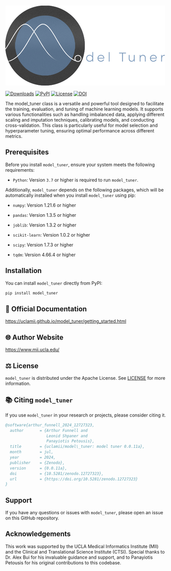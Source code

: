 ![Model Tuner Logo](https://github.com/uclamii/model_tuner/blob/main/assets/modeltunertiny.png?raw=true)

[![Downloads](https://pepy.tech/badge/model_tuner)](https://pepy.tech/project/model_tuner) [![PyPI](https://img.shields.io/pypi/v/model_tuner.svg)](https://pypi.org/project/model_tuner/) [![License](https://img.shields.io/badge/License-Apache_2.0-blue.svg)](https://opensource.org/licenses/Apache-2.0) [![DOI](https://zenodo.org/badge/DOI/10.5281/zenodo.12727323.svg)](https://doi.org/10.5281/zenodo.12727323)


The model_tuner class is a versatile and powerful tool designed to facilitate the training, evaluation, and tuning of machine learning models. It supports various functionalities such as handling imbalanced data, applying different scaling and imputation techniques, calibrating models, and conducting cross-validation. This class is particularly useful for model selection and hyperparameter tuning, ensuring optimal performance across different metrics.

## Prerequisites

Before you install `model_tuner`, ensure your system meets the following requirements:

- `Python`: Version `3.7` or higher is required to run `model_tuner`.

Additionally, `model_tuner` depends on the following packages, which will be automatically installed when you install `model_tuner` using pip:

- `numpy`: Version 1.21.6 or higher

- `pandas`: Version 1.3.5 or higher

- `joblib`: Version 1.3.2 or higher

- `scikit-learn`: Version 1.0.2 or higher

- `scipy`: Version 1.7.3 or higher

- `tqdm`: Version 4.66.4 or higher


## Installation

You can install `model_tuner` directly from PyPI:

```bash
pip install model_tuner
```

## 📄 Official Documentation

https://uclamii.github.io/model_tuner/getting_started.html 

## 🌐 Author Website

https://www.mii.ucla.edu/

## ⚖️ License

`model_tuner` is distributed under the Apache License. See [LICENSE](https://github.com/uclamii/model_tuner?tab=Apache-2.0-1-ov-file) for more information.

## 📚 Citing `model_tuner`

If you use `model_tuner` in your research or projects, please consider citing it.

```bibtex
@software{arthur_funnell_2024_12727323,
  author       = {Arthur Funnell and
                  Leonid Shpaner and
                  Panayiotis Petousis},
  title        = {uclamii/model\_tuner: model tuner 0.0.11a},
  month        = jul,
  year         = 2024,
  publisher    = {Zenodo},
  version      = {0.0.11a},
  doi          = {10.5281/zenodo.12727323},
  url          = {https://doi.org/10.5281/zenodo.12727323}
}
```


## Support

If you have any questions or issues with `model_tuner`, please open an issue on this GitHub repository.


## Acknowledgements

This work was supported by the UCLA Medical Informatics Institute (MII) and the Clinical and Translational Science Institute (CTSI). Special thanks to Dr. Alex Bui for his invaluable guidance and support, and to Panayiotis Petousis for his original contributions to this codebase.
